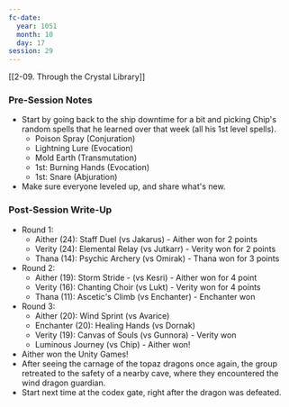 ```yaml
---
fc-date:
  year: 1051
  month: 10
  day: 17
session: 29
---
```

 [[2-09. Through the Crystal Library]]

### Pre-Session Notes

* Start by going back to the ship downtime for a bit and picking Chip's random spells that he learned over that week (all his 1st level spells).
	* Poison Spray (Conjuration)
	* Lightning Lure (Evocation)
	* Mold Earth (Transmutation)
	* 1st: Burning Hands (Evocation)
	* 1st: Snare (Abjuration)
* Make sure everyone leveled up, and share what's new.

### Post-Session Write-Up

- Round 1:
	- Aither (24): Staff Duel (vs Jakarus) - Aither won for 2 points
	- Verity (24): Elemental Relay (vs Jutkarr) - Verity won for 2 points
	- Thana (14): Psychic Archery (vs Omirak) - Thana won for 3 points
- Round 2: 
	- Aither (19): Storm Stride - (vs Kesri) - Aither won for 4 point
	- Verity (16): Chanting Choir (vs Lukt) - Verity won for 4 points
	- Thana (11): Ascetic's Climb (vs Enchanter) - Enchanter won
- Round 3:
	- Aither (20): Wind Sprint (vs Avarice)
	- Enchanter (20): Healing Hands (vs Dornak)
	- Verity (19): Canvas of Souls (vs Gunnora) - Verity won
	- Luminous Journey (vs Chip) - Aither won!
- Aither won the Unity Games!
- After seeing the carnage of the topaz dragons once again, the group retreated to the safety of a nearby cave, where they encountered the wind dragon guardian.
- Start next time at the codex gate, right after the dragon was defeated.
